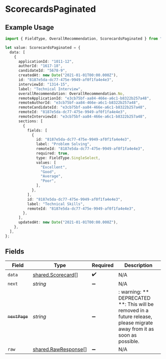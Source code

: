 # ScorecardsPaginated

## Example Usage

```typescript
import { FieldType, OverallRecommendation, ScorecardsPaginated } from "@stackone/stackone-client-ts/sdk/models/shared";

let value: ScorecardsPaginated = {
  data: [
    {
      applicationId: "1011-12",
      authorId: "1617-18",
      candidateId: "5678-9",
      createdAt: new Date("2021-01-01T00:00.000Z"),
      id: "8187e5da-dc77-475e-9949-af0f1fa4e4e3",
      interviewId: "1314-15",
      label: "Technical Interview",
      overallRecommendation: OverallRecommendation.No,
      remoteApplicationId: "e3cb75bf-aa84-466e-a6c1-b8322b257a48",
      remoteAuthorId: "e3cb75bf-aa84-466e-a6c1-b8322b257a48",
      remoteCandidateId: "e3cb75bf-aa84-466e-a6c1-b8322b257a48",
      remoteId: "8187e5da-dc77-475e-9949-af0f1fa4e4e3",
      remoteInterviewId: "e3cb75bf-aa84-466e-a6c1-b8322b257a48",
      sections: [
        {
          fields: [
            {
              id: "8187e5da-dc77-475e-9949-af0f1fa4e4e3",
              label: "Problem Solving",
              remoteId: "8187e5da-dc77-475e-9949-af0f1fa4e4e3",
              required: true,
              type: FieldType.SingleSelect,
              values: [
                "Excellent",
                "Good",
                "Average",
                "Poor",
              ],
            },
          ],
          id: "8187e5da-dc77-475e-9949-af0f1fa4e4e3",
          label: "Technical Skills",
          remoteId: "8187e5da-dc77-475e-9949-af0f1fa4e4e3",
        },
      ],
      updatedAt: new Date("2021-01-01T00:00.000Z"),
    },
  ],
};
```

## Fields

| Field                                                                                                                   | Type                                                                                                                    | Required                                                                                                                | Description                                                                                                             |
| ----------------------------------------------------------------------------------------------------------------------- | ----------------------------------------------------------------------------------------------------------------------- | ----------------------------------------------------------------------------------------------------------------------- | ----------------------------------------------------------------------------------------------------------------------- |
| `data`                                                                                                                  | [shared.Scorecard](../../../sdk/models/shared/scorecard.md)[]                                                           | :heavy_check_mark:                                                                                                      | N/A                                                                                                                     |
| `next`                                                                                                                  | *string*                                                                                                                | :heavy_minus_sign:                                                                                                      | N/A                                                                                                                     |
| ~~`nextPage`~~                                                                                                          | *string*                                                                                                                | :heavy_minus_sign:                                                                                                      | : warning: ** DEPRECATED **: This will be removed in a future release, please migrate away from it as soon as possible. |
| `raw`                                                                                                                   | [shared.RawResponse](../../../sdk/models/shared/rawresponse.md)[]                                                       | :heavy_minus_sign:                                                                                                      | N/A                                                                                                                     |